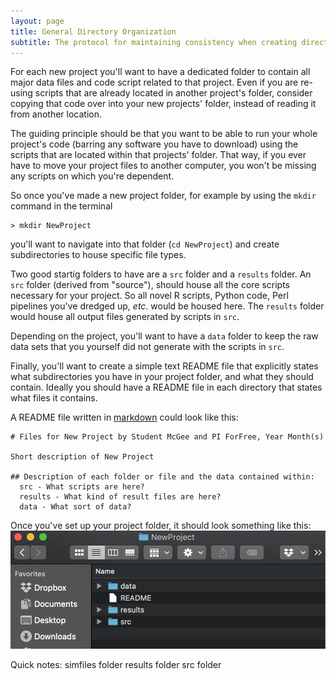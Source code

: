 ```yaml
---
layout: page
title: General Directory Organization
subtitle: The protocol for maintaining consistency when creating directories
---
```


For each new project you'll want to have a dedicated folder to contain all major data files and code script related to that project. Even if you are re-using scripts that are already located in another project's folder, consider copying that code over into your new projects' folder, instead of reading it from another location. 

The guiding principle should be that you want to be able to run your whole project's code (barring any software you have to download) using the scripts that are located within that projects' folder. That way, if you ever have to move your project files to another computer, you won't be missing any scripts on which you're dependent.

So once you've made a new project folder, for example by using the `mkdir` command in the terminal
```
> mkdir NewProject
```
you'll want to navigate into that folder (`cd NewProject`) and create subdirectories to house specific file types. 

Two good startig folders to have are a `src` folder and a `results` folder. An `src` folder (derived from "source"), should house all the core scripts necessary for your project. So all novel R scripts, Python code, Perl pipelines you've dredged up, _etc_. would be housed here. The `results` folder would house all output files generated by scripts in `src`. 

Depending on the project, you'll want to have a `data` folder to keep the raw data sets that you yourself did not generate with the scripts in `src`.

Finally, you'll want to create a simple text README file that explicitly states what subdirectories you have in your project folder, and what they should contain. Ideally you should have a README file in each directory that states what files it contains. 

A README file written in [markdown](https://www.markdownguide.org/cheat-sheet) could look like this: 
```
# Files for New Project by Student McGee and PI ForFree, Year Month(s)

Short description of New Project

## Description of each folder or file and the data contained within:
  src - What scripts are here?
  results - What kind of result files are here?
  data - What sort of data?

```

Once you've set up your project folder, it should look something like this:
<img src="/img/eg_structure.png" alt="folder example" />


Quick notes:
  simfiles folder
  results folder
  src folder
